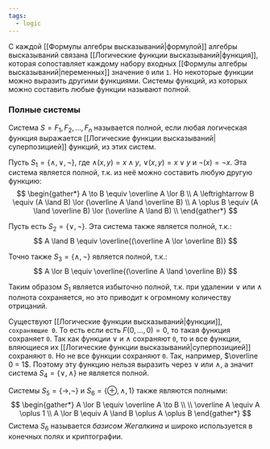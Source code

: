 ```yaml
---
tags:
  - logic
---
```

С каждой [[Формулы алгебры высказываний|формулой]] алгебры высказываний связана [[Логические функции высказываний|функция]], которая сопоставляет каждому набору входных [[Формулы алгебры высказываний|переменных]] значение `0` или `1`.  Но некоторые функции можно выразить другими функциями. Системы функций, из которых можно составить любые функции называют полной.

### Полные системы
Система $S = {F_{1}, F_{2},..., F_{n}}$ называется полной, если любая логическая функция выражается [[Логические функции высказываний|суперпозицией]] функций, из этих систем.

Пусть $S_{1} = \{\land, \lor, \neg\}$, где $\land(x,y) = x \land y$, $\lor(x,y) = x \lor y$ и $\neg(x) = \neg x$. Эта система является полной, т.к. из неё можно составить любую другую функцию:
$$
\begin{gather*}
A \to B \equiv \overline A \lor B \\
A \leftrightarrow B \equiv (A \land B) \lor (\overline A \land \overline B) \\
A \oplus B \equiv (A \land \overline B) \lor (\overline A \land B) \\
\end{gather*}
$$

Пусть есть $S_{2} = \{\lor, \neg\}$. Эта система также является полной, т.к.:
$$
A \land B \equiv \overline{(\overline A \lor \overline B)}
$$

Точно также $S_{3} = \{\land, \neg\}$ является полной, т.к.:
$$
A \lor B \equiv \overline{(\overline A \land \overline B)}
$$

Таким образом $S_{1}$ является избыточно полной, т.к. при удалении $\lor$ или $\land$ полнота сохраняется, но это приводит к огромному количеству отрицаний.

Существуют [[Логические функции высказываний|функции]], `сохраняющие 0`. То есть если есть
$F(0,...,0) = 0$, то такая функция сохраняет `0`. Так как функции $\lor$ и $\land$ сохраняют `0`, то и все функции, вляющиеся их [[Логические функции высказываний|суперпозицией]] сохраняют `0`. Но не все функции сохраняют `0`. Так, например, $\overline 0 = 1$. Поэтому эту функцию нельзя выразить через $\lor$ или $\land$, а значит система $S_{4} = \{\lor, \land\}$ не является полной.

Системы $S_{5} = \{\to, \neg\}$ и $S_{6} = \{\oplus, \land, 1\}$ также являются полными:
$$
\begin{gather*}
A \lor B \equiv \overline A \to B \\
\\ 
\overline A \equiv A \oplus 1 \\
A \lor B \equiv A \land B \oplus A \oplus B
\end{gather*}
$$
Система $S_{6}$ называется _базисом Жегалкина_ и широко используется в конечных полях и криптографии.